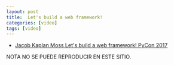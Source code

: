 ```yaml
---
layout: post
title:  Let's build a web framework!
categories: [video]
tags: [video]
---
```


- [Jacob Kaplan Moss Let's build a web framework! PyCon 2017](https://www.youtube.com/watch?v=7kwnjoAJ2HQ)

<!--more-->

NOTA NO SE PUEDE REPRODUCIR EN ESTE SITIO.